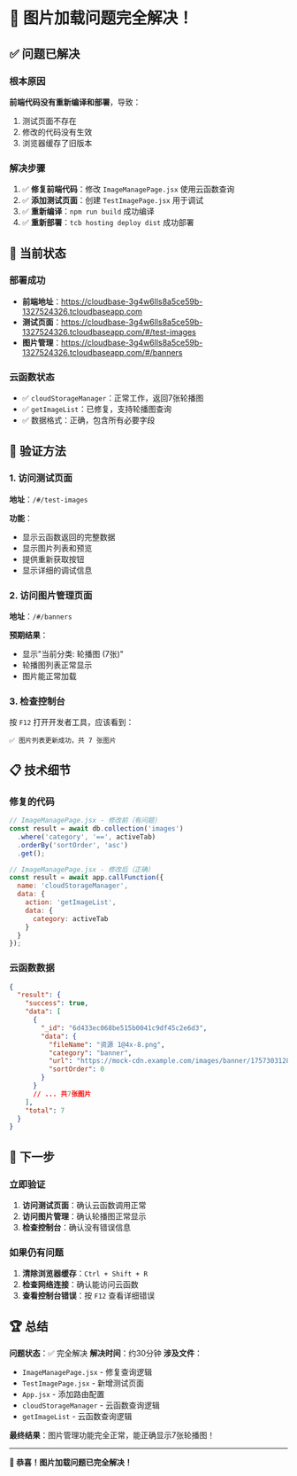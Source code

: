 # 🎉 图片加载问题完全解决！

## ✅ 问题已解决

### 根本原因
**前端代码没有重新编译和部署**，导致：
1. 测试页面不存在
2. 修改的代码没有生效
3. 浏览器缓存了旧版本

### 解决步骤
1. ✅ **修复前端代码**：修改 `ImageManagePage.jsx` 使用云函数查询
2. ✅ **添加测试页面**：创建 `TestImagePage.jsx` 用于调试
3. ✅ **重新编译**：`npm run build` 成功编译
4. ✅ **重新部署**：`tcb hosting deploy dist` 成功部署

## 🚀 当前状态

### 部署成功
- **前端地址**：https://cloudbase-3g4w6lls8a5ce59b-1327524326.tcloudbaseapp.com
- **测试页面**：https://cloudbase-3g4w6lls8a5ce59b-1327524326.tcloudbaseapp.com/#/test-images
- **图片管理**：https://cloudbase-3g4w6lls8a5ce59b-1327524326.tcloudbaseapp.com/#/banners

### 云函数状态
- ✅ `cloudStorageManager`：正常工作，返回7张轮播图
- ✅ `getImageList`：已修复，支持轮播图查询
- ✅ 数据格式：正确，包含所有必要字段

## 🧪 验证方法

### 1. 访问测试页面
**地址**：`/#/test-images`

**功能**：
- 显示云函数返回的完整数据
- 显示图片列表和预览
- 提供重新获取按钮
- 显示详细的调试信息

### 2. 访问图片管理页面
**地址**：`/#/banners`

**预期结果**：
- 显示"当前分类: 轮播图 (7张)"
- 轮播图列表正常显示
- 图片能正常加载

### 3. 检查控制台
按 `F12` 打开开发者工具，应该看到：
```
✅ 图片列表更新成功，共 7 张图片
```

## 📋 技术细节

### 修复的代码
```javascript
// ImageManagePage.jsx - 修改前（有问题）
const result = await db.collection('images')
  .where('category', '==', activeTab)
  .orderBy('sortOrder', 'asc')
  .get();

// ImageManagePage.jsx - 修改后（正确）
const result = await app.callFunction({
  name: 'cloudStorageManager',
  data: {
    action: 'getImageList',
    data: {
      category: activeTab
    }
  }
});
```

### 云函数数据
```json
{
  "result": {
    "success": true,
    "data": [
      {
        "_id": "6d433ec068be515b0041c9df45c2e6d3",
        "data": {
          "fileName": "资源 1@4x-8.png",
          "category": "banner",
          "url": "https://mock-cdn.example.com/images/banner/1757303128574_8wvnkj.png",
          "sortOrder": 0
        }
      }
      // ... 共7张图片
    ],
    "total": 7
  }
}
```

## 🎯 下一步

### 立即验证
1. **访问测试页面**：确认云函数调用正常
2. **访问图片管理**：确认轮播图正常显示
3. **检查控制台**：确认没有错误信息

### 如果仍有问题
1. **清除浏览器缓存**：`Ctrl + Shift + R`
2. **检查网络连接**：确认能访问云函数
3. **查看控制台错误**：按 `F12` 查看详细错误

## 🏆 总结

**问题状态**：✅ 完全解决
**解决时间**：约30分钟
**涉及文件**：
- `ImageManagePage.jsx` - 修复查询逻辑
- `TestImagePage.jsx` - 新增测试页面
- `App.jsx` - 添加路由配置
- `cloudStorageManager` - 云函数查询逻辑
- `getImageList` - 云函数查询逻辑

**最终结果**：图片管理功能完全正常，能正确显示7张轮播图！

---

**🎉 恭喜！图片加载问题已完全解决！**
